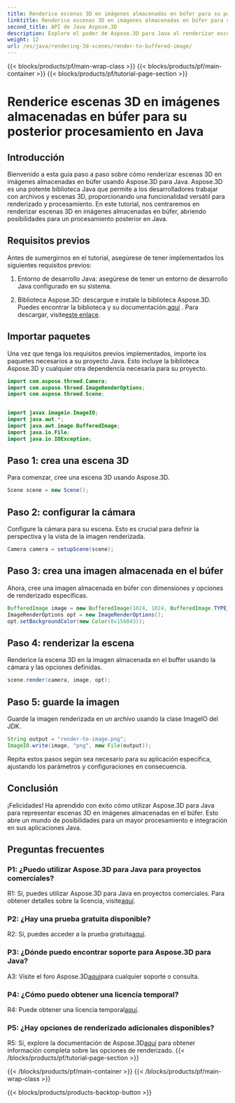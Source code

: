 ```yaml
---
title: Renderice escenas 3D en imágenes almacenadas en búfer para su posterior procesamiento en Java
linktitle: Renderice escenas 3D en imágenes almacenadas en búfer para su posterior procesamiento en Java
second_title: API de Java Aspose.3D
description: Explore el poder de Aspose.3D para Java al renderizar escenas 3D en imágenes almacenadas en búfer. Guía paso a paso con requisitos previos, paquetes de importación y preguntas frecuentes.
weight: 12
url: /es/java/rendering-3d-scenes/render-to-buffered-image/
---
```


{{< blocks/products/pf/main-wrap-class >}}
{{< blocks/products/pf/main-container >}}
{{< blocks/products/pf/tutorial-page-section >}}

# Renderice escenas 3D en imágenes almacenadas en búfer para su posterior procesamiento en Java

## Introducción

Bienvenido a esta guía paso a paso sobre cómo renderizar escenas 3D en imágenes almacenadas en búfer usando Aspose.3D para Java. Aspose.3D es una potente biblioteca Java que permite a los desarrolladores trabajar con archivos y escenas 3D, proporcionando una funcionalidad versátil para renderizado y procesamiento. En este tutorial, nos centraremos en renderizar escenas 3D en imágenes almacenadas en búfer, abriendo posibilidades para un procesamiento posterior en Java.

## Requisitos previos

Antes de sumergirnos en el tutorial, asegúrese de tener implementados los siguientes requisitos previos:

1. Entorno de desarrollo Java: asegúrese de tener un entorno de desarrollo Java configurado en su sistema.

2.  Biblioteca Aspose.3D: descargue e instale la biblioteca Aspose.3D. Puedes encontrar la biblioteca y su documentación.[aquí](https://reference.aspose.com/3d/java/) . Para descargar, visite[este enlace](https://releases.aspose.com/3d/java/).

## Importar paquetes

Una vez que tenga los requisitos previos implementados, importe los paquetes necesarios a su proyecto Java. Esto incluye la biblioteca Aspose.3D y cualquier otra dependencia necesaria para su proyecto.

```java
import com.aspose.threed.Camera;
import com.aspose.threed.ImageRenderOptions;
import com.aspose.threed.Scene;


import javax.imageio.ImageIO;
import java.awt.*;
import java.awt.image.BufferedImage;
import java.io.File;
import java.io.IOException;
```

## Paso 1: crea una escena 3D

Para comenzar, cree una escena 3D usando Aspose.3D.

```java
Scene scene = new Scene();
```

## Paso 2: configurar la cámara

Configure la cámara para su escena. Esto es crucial para definir la perspectiva y la vista de la imagen renderizada.

```java
Camera camera = setupScene(scene);
```

## Paso 3: crea una imagen almacenada en el búfer

Ahora, cree una imagen almacenada en búfer con dimensiones y opciones de renderizado específicas.

```java
BufferedImage image = new BufferedImage(1024, 1024, BufferedImage.TYPE_3BYTE_BGR);
ImageRenderOptions opt = new ImageRenderOptions();
opt.setBackgroundColor(new Color(0x156043));
```

## Paso 4: renderizar la escena

Renderice la escena 3D en la imagen almacenada en el buffer usando la cámara y las opciones definidas.

```java
scene.render(camera, image, opt);
```

## Paso 5: guarde la imagen

Guarde la imagen renderizada en un archivo usando la clase ImageIO del JDK.

```java
String output = "render-to-image.png";
ImageIO.write(image, "png", new File(output));
```

Repita estos pasos según sea necesario para su aplicación específica, ajustando los parámetros y configuraciones en consecuencia.

## Conclusión

¡Felicidades! Ha aprendido con éxito cómo utilizar Aspose.3D para Java para representar escenas 3D en imágenes almacenadas en el búfer. Esto abre un mundo de posibilidades para un mayor procesamiento e integración en sus aplicaciones Java.

## Preguntas frecuentes

### P1: ¿Puedo utilizar Aspose.3D para Java para proyectos comerciales?

 R1: Sí, puedes utilizar Aspose.3D para Java en proyectos comerciales. Para obtener detalles sobre la licencia, visite[aquí](https://purchase.aspose.com/buy).

### P2: ¿Hay una prueba gratuita disponible?

 R2: Sí, puedes acceder a la prueba gratuita[aquí](https://releases.aspose.com/).

### P3: ¿Dónde puedo encontrar soporte para Aspose.3D para Java?

 A3: Visite el foro Aspose.3D[aquí](https://forum.aspose.com/c/3d/18)para cualquier soporte o consulta.

### P4: ¿Cómo puedo obtener una licencia temporal?

 R4: Puede obtener una licencia temporal[aquí](https://purchase.aspose.com/temporary-license/).

### P5: ¿Hay opciones de renderizado adicionales disponibles?

 R5: Sí, explore la documentación de Aspose.3D[aquí](https://reference.aspose.com/3d/java/) para obtener información completa sobre las opciones de renderizado.
{{< /blocks/products/pf/tutorial-page-section >}}

{{< /blocks/products/pf/main-container >}}
{{< /blocks/products/pf/main-wrap-class >}}

{{< blocks/products/products-backtop-button >}}
